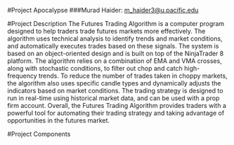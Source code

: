#Project Apocalypse
###Murad Haider: m_haider3@u.pacific.edu

#Project Description
The Futures Trading Algorithm is a computer program designed to help traders trade futures markets more effectively. The algorithm uses technical analysis to identify trends and market conditions, and automatically executes trades based on these signals. The system is based on an object-oriented design and is built on top of the NinjaTrader 8 platform.
The algorithm relies on a combination of EMA and VMA crosses, along with stochastic conditions, to filter out chop and catch high-frequency trends. To reduce the number of trades taken in choppy markets, the algorithm also uses specific candle types and dynamically adjusts the indicators based on market conditions. The trading strategy is designed to run in real-time using historical market data, and can be used with a prop firm account.
Overall, the Futures Trading Algorithm provides traders with a powerful tool for automating their trading strategy and taking advantage of opportunities in the futures market.

#Project Components
[^1]: Hardware: A computer with Windows 10 or higher.
[^2]: Software:
      NinjaTrader 8 64-bit software.
      Rithmic Trader software for monitoring the prop firm account.
[^3]: Prop Firm Account: We will need to have access to a prop firm account to connect to our   system and enable the algorithm to execute trades.
[^4]: Strategy Builder: We will use the NinjaTrader 8 Strategy Builder to create and customize our trading strategy.
NinzaRenkos (candle type free download)
UniRenkos (candle type free download)
How to run the Futures Trading Algorithm
Launch the Rithmic platform and sign in using the credentials provided by the prop firm.
Launch NinjaTrader and connect it to the Rithmic platform using the same credentials.
Import the trading strategy by going to the Import tab and selecting the appropriate file.
Open the chart you wish to apply the strategy to.
Select the Strategies button and enable the strategy you want to apply.
The algorithm will automatically apply the trading signals to the market data and execute trades based on the predetermined entry and exit conditions.


